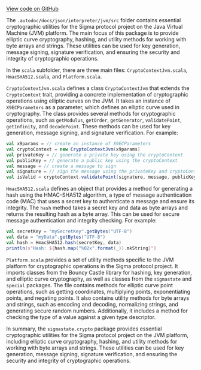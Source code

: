 [View code on GitHub](sigmastate-interpreterhttps://github.com/ScorexFoundation/sigmastate-interpreter/.autodoc/docs/json/interpreter/jvm/src)

The `.autodoc/docs/json/interpreter/jvm/src` folder contains essential cryptographic utilities for the Sigma protocol project on the Java Virtual Machine (JVM) platform. The main focus of this package is to provide elliptic curve cryptography, hashing, and utility methods for working with byte arrays and strings. These utilities can be used for key generation, message signing, signature verification, and ensuring the security and integrity of cryptographic operations.

In the `scala` subfolder, there are three main files: `CryptoContextJvm.scala`, `HmacSHA512.scala`, and `Platform.scala`.

`CryptoContextJvm.scala` defines a class `CryptoContextJvm` that extends the `CryptoContext` trait, providing a concrete implementation of cryptographic operations using elliptic curves on the JVM. It takes an instance of `X9ECParameters` as a parameter, which defines an elliptic curve used in cryptography. The class provides several methods for cryptographic operations, such as `getModulus`, `getOrder`, `getGenerator`, `validatePoint`, `getInfinity`, and `decodePoint`. These methods can be used for key generation, message signing, and signature verification. For example:

```scala
val x9params = // create an instance of X9ECParameters
val cryptoContext = new CryptoContextJvm(x9params)
val privateKey = // generate a private key using the cryptoContext
val publicKey = // generate a public key using the cryptoContext
val message = // create a message to sign
val signature = // sign the message using the privateKey and cryptoContext
val isValid = cryptoContext.validatePoint(signature, message, publicKey) // verify the signature using the publicKey and cryptoContext
```

`HmacSHA512.scala` defines an object that provides a method for generating a hash using the HMAC-SHA512 algorithm, a type of message authentication code (MAC) that uses a secret key to authenticate a message and ensure its integrity. The `hash` method takes a secret key and data as byte arrays and returns the resulting hash as a byte array. This can be used for secure message authentication and integrity checking. For example:

```scala
val secretKey = "mySecretKey".getBytes("UTF-8")
val data = "myData".getBytes("UTF-8")
val hash = HmacSHA512.hash(secretKey, data)
println(s"Hash: ${hash.map("%02x".format(_)).mkString}")
```

`Platform.scala` provides a set of utility methods specific to the JVM platform for cryptographic operations in the Sigma protocol project. It imports classes from the Bouncy Castle library for hashing, key generation, and elliptic curve cryptography, as well as classes from the `sigmastate` and `special` packages. The file contains methods for elliptic curve point operations, such as getting coordinates, multiplying points, exponentiating points, and negating points. It also contains utility methods for byte arrays and strings, such as encoding and decoding, normalizing strings, and generating secure random numbers. Additionally, it includes a method for checking the type of a value against a given type descriptor.

In summary, the `sigmastate.crypto` package provides essential cryptographic utilities for the Sigma protocol project on the JVM platform, including elliptic curve cryptography, hashing, and utility methods for working with byte arrays and strings. These utilities can be used for key generation, message signing, signature verification, and ensuring the security and integrity of cryptographic operations.

